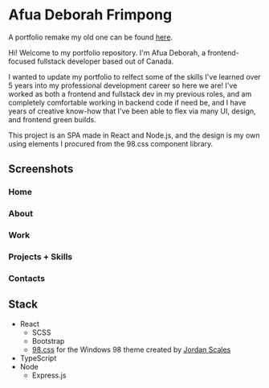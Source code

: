 # Afua Deborah Frimpong

A portfolio remake my old one can be found [here](https://github.com/afuadeborah/portfolio).

Hi! Welcome to my portfolio repository. I'm Afua Deborah, a frontend-focused fullstack developer based out of Canada.

I wanted to update my portfolio to relfect some of the skills I've learned over 5 years into my professional development career so here we are! I've worked as both a frontend and fullstack dev in my previous roles, and am completely comfortable working in backend code if need be, and I have years of creative know-how that I've been able to flex via many UI, design, and frontend green builds.

This project is an SPA made in React and Node.js, and the design is my own using elements I procured from the 98.css component library.

## Screenshots

### Home

### About

### Work

### Projects + Skills

### Contacts

## Stack

- React
    - SCSS
    - Bootstrap
    - [98.css](https://github.com/jdan/98.css) for the Windows 98 theme created by [Jordan Scales](https://jordanscales.com/)
- TypeScript
- Node
    - Express.js
